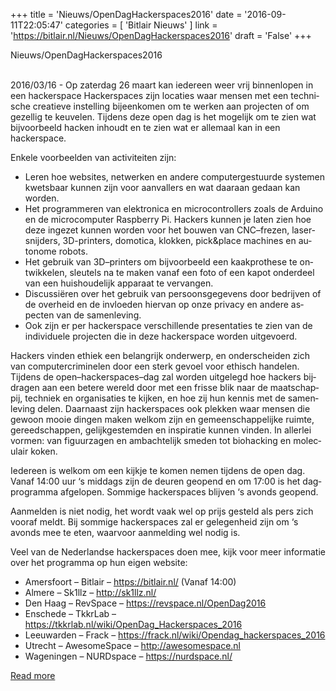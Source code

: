 +++
title = 'Nieuws/OpenDagHackerspaces2016'
date = '2016-09-11T22:05:47'
categories = [ 
 'Bitlair Nieuws' 
] 
link = 'https://bitlair.nl/Nieuws/OpenDagHackerspaces2016'
draft = 'False'
+++

<div class="mw-content-ltr mw-parser-output" dir="ltr" lang="en"><p><a class="mw-selflink selflink">Nieuws/OpenDagHackerspaces2016</a>
</p></div><div class="mw-content-ltr mw-parser-output" dir="ltr" lang="en"><p><br />
2016/03/16 - Op zaterdag 26 maart kan iedereen weer vrij binnenlopen in een hackerspace
Hackerspaces zijn locaties waar mensen met een technische creatieve instelling bijeenkomen om te werken aan projecten of om gezellig te keuvelen. Tijdens deze open dag is het mogelijk om te zien wat bijvoorbeeld hacken inhoudt en te zien wat er allemaal kan in een hackerspace.
</p><p>Enkele voorbeelden van activiteiten zijn:
</p>
<ul><li>Leren hoe websites, netwerken en andere computergestuurde systemen kwetsbaar kunnen zijn voor aanvallers en wat daaraan gedaan kan worden.</li>
<li>Het programmeren van elektronica en microcontrollers zoals de Arduino en de microcomputer Raspberry Pi. Hackers kunnen je laten zien hoe deze ingezet kunnen worden voor het bouwen van CNC–frezen, lasersnijders, 3D-printers, domotica, klokken, pick&amp;place machines en autonome robots.</li>
<li>Het gebruik van 3D–printers om bijvoorbeeld een kaakprothese te ontwikkelen, sleutels na te maken vanaf een foto of een kapot onderdeel van een huishoudelijk apparaat te vervangen.</li>
<li>Discussiëren over het gebruik van persoonsgegevens door bedrijven of de overheid en de invloeden hiervan op onze privacy en andere aspecten van de samenleving.</li>
<li>Ook zijn er per hackerspace verschillende presentaties te zien van de individuele projecten die in deze hackerspace worden uitgevoerd.</li></ul>
<p>Hackers vinden ethiek een belangrijk onderwerp, en onderscheiden zich van computercriminelen door een sterk gevoel voor ethisch handelen. Tijdens de open–hackerspaces–dag zal worden uitgelegd hoe hackers bijdragen aan een betere wereld door met een frisse blik naar de maatschappij, techniek en organisaties te kijken, en hoe zij hun kennis met de samenleving delen. Daarnaast zijn hackerspaces ook plekken waar mensen die gewoon mooie dingen maken welkom zijn en gemeenschappelijke ruimte, gereedschappen, gelijkgestemden en inspiratie kunnen vinden. In allerlei vormen: van figuurzagen en ambachtelijk smeden tot biohacking en moleculair koken.
</p><p>Iedereen is welkom om een kijkje te komen nemen tijdens de open dag. Vanaf 14:00 uur ‘s middags zijn de deuren geopend en om 17:00 is het dagprogramma afgelopen. Sommige hackerspaces blijven ‘s avonds geopend.
</p><p>Aanmelden is niet nodig, het wordt vaak wel op prijs gesteld als pers zich vooraf meldt. Bij sommige hackerspaces zal er gelegenheid zijn om ‘s avonds mee te eten, waarvoor aanmelding wel nodig is.
</p><p>Veel van de Nederlandse hackerspaces doen mee, kijk voor meer informatie over het programma op hun eigen website:
</p>
<ul><li>Amersfoort – Bitlair – <a class="external free" href="https://bitlair.nl/" rel="nofollow">https://bitlair.nl/</a> (Vanaf 14:00)</li>
<li>Almere – Sk1llz – <a class="external free" href="http://sk1llz.nl/" rel="nofollow">http://sk1llz.nl/</a></li>
<li>Den Haag – RevSpace – <a class="external free" href="https://revspace.nl/OpenDag2016" rel="nofollow">https://revspace.nl/OpenDag2016</a></li>
<li>Enschede – TkkrLab – <a class="external free" href="https://tkkrlab.nl/wiki/OpenDag_Hackerspaces_2016" rel="nofollow">https://tkkrlab.nl/wiki/OpenDag_Hackerspaces_2016</a></li>
<li>Leeuwarden – Frack –  <a class="external free" href="https://frack.nl/wiki/Opendag_hackerspaces_2016" rel="nofollow">https://frack.nl/wiki/Opendag_hackerspaces_2016</a></li>
<li>Utrecht – AwesomeSpace – <a class="external free" href="http://awesomespace.nl" rel="nofollow">http://awesomespace.nl</a></li>
<li>Wageningen – NURDspace – <a class="external free" href="https://nurdspace.nl/" rel="nofollow">https://nurdspace.nl/</a></li></ul></div>

[Read more](https://bitlair.nl/Nieuws/OpenDagHackerspaces2016)